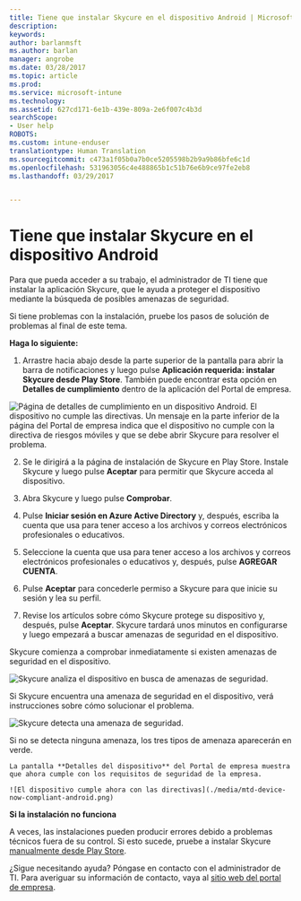 ```yaml
---
title: Tiene que instalar Skycure en el dispositivo Android | Microsoft Docs
description: 
keywords: 
author: barlanmsft
ms.author: barlan
manager: angrobe
ms.date: 03/28/2017
ms.topic: article
ms.prod: 
ms.service: microsoft-intune
ms.technology: 
ms.assetid: 627cd171-6e1b-439e-809a-2e6f007c4b3d
searchScope:
- User help
ROBOTS: 
ms.custom: intune-enduser
translationtype: Human Translation
ms.sourcegitcommit: c473a1f05b0a7b0ce5205598b2b9a9b86bfe6c1d
ms.openlocfilehash: 531963056c4e488865b1c51b76e6b9ce97fe2eb8
ms.lasthandoff: 03/29/2017


---
```


# <a name="you-need-to-install-skycure-on-your-android-device"></a>Tiene que instalar Skycure en el dispositivo Android

Para que pueda acceder a su trabajo, el administrador de TI tiene que instalar la aplicación Skycure, que le ayuda a proteger el dispositivo mediante la búsqueda de posibles amenazas de seguridad.

Si tiene problemas con la instalación, pruebe los pasos de solución de problemas al final de este tema.

**Haga lo siguiente:**

1. Arrastre hacia abajo desde la parte superior de la pantalla para abrir la barra de notificaciones y luego pulse **Aplicación requerida: instalar Skycure desde Play Store**. También puede encontrar esta opción en __Detalles de cumplimiento__ dentro de la aplicación del Portal de empresa.

  ![Página de detalles de cumplimiento en un dispositivo Android. El dispositivo no cumple las directivas. Un mensaje en la parte inferior de la página del Portal de empresa indica que el dispositivo no cumple con la directiva de riesgos móviles y que se debe abrir Skycure para resolver el problema.](./media/skycure-resolves-compliance-android.png)

2. Se le dirigirá a la página de instalación de Skycure en Play Store. Instale Skycure y luego pulse **Aceptar** para permitir que Skycure acceda al dispositivo.

3. Abra Skycure y luego pulse **Comprobar**.

4. Pulse **Iniciar sesión en Azure Active Directory** y, después, escriba la cuenta que usa para tener acceso a los archivos y correos electrónicos profesionales o educativos.

5. Seleccione la cuenta que usa para tener acceso a los archivos y correos electrónicos profesionales o educativos y, después, pulse **AGREGAR CUENTA**.

6. Pulse **Aceptar** para concederle permiso a Skycure para que inicie su sesión y lea su perfil.

7. Revise los artículos sobre cómo Skycure protege su dispositivo y, después, pulse **Aceptar**. Skycure tardará unos minutos en configurarse y luego empezará a buscar amenazas de seguridad en el dispositivo.

  Skycure comienza a comprobar inmediatamente si existen amenazas de seguridad en el dispositivo.

  ![Skycure analiza el dispositivo en busca de amenazas de seguridad.](./media/skycure-scan-in-progress-android.png)

  Si Skycure encuentra una amenaza de seguridad en el dispositivo, verá instrucciones sobre cómo solucionar el problema.

  ![Skycure detecta una amenaza de seguridad.](./media/skycure-found-a-threat-android.png)

  Si no se detecta ninguna amenaza, los tres tipos de amenaza aparecerán en verde.

    La pantalla **Detalles del dispositivo** del Portal de empresa muestra que ahora cumple con los requisitos de seguridad de la empresa.

    ![El dispositivo cumple ahora con las directivas](./media/mtd-device-now-compliant-android.png)

**Si la instalación no funciona**

A veces, las instalaciones pueden producir errores debido a problemas técnicos fuera de su control. Si esto sucede, pruebe a instalar Skycure [manualmente desde Play Store](https://play.google.com/store/apps/details?id=com.skycure.skycure).

¿Sigue necesitando ayuda? Póngase en contacto con el administrador de TI. Para averiguar su información de contacto, vaya al [sitio web del portal de empresa](http://portal.manage.microsoft.com).

